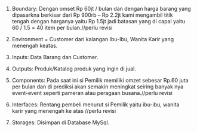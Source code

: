 1.  Boundary: Dengan omset Rp 60jt / bulan dan dengan harga barang yang dipasarkna berkisar dari Rp 900rb – Rp 2.2jt kami mengambil titik tengah dengan harganya yaitu Rp 1.5jt jadi batasan yang di capai yaitu 60 / 1.5 = 40 item per bulan.//perlu revisi

2.  Environment = Customer dari kalangan Ibu-Ibu, Wanita Karir yang menengah keatas.

3.  Inputs: Data Barang dan Customer.

4.  Outputs: Produk/Katalog produk yang ingin di jual.

5.  Components: Pada saat ini si Pemilik memiliki omzet sebesar Rp.60 juta per bulan dan di prediksi akan semakin meningkat seiring banyak nya event-event seperti pameran atau peragaan busana.//perlu revisi

6.  Interfaces: Rentang pembeli menurut si Pemilik yaitu ibu-ibu, wanita karir yang menengah ke atas //perlu revisi

7.  Storages: Disimpan di Database MySql.
